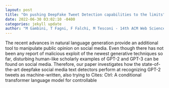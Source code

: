 ```yaml
--- 
layout: post 
title: "On pushing DeepFake Tweet Detection capabilities to the limits" 
date: 2022-06-30 03:02:10 -0400 
categories: jekyll update 
author: "M Gambini, T Fagni, F Falchi, M Tesconi - 14th ACM Web Science Conference 2022, 2022" 
--- 
```

The recent advances in natural language generation provide an additional tool to manipulate public opinion on social media. Even though there has not been any report of malicious exploit of the newest generative techniques so far, disturbing human-like scholarly examples of GPT-2 and GPT-3 can be found on social media. Therefore, our paper investigates how the state-of-the-art deepfake social media text detectors perform at recognizing GPT-2 tweets as machine-written, also trying to Cites: Ctrl: A conditional transformer language model for controllable
